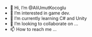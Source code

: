 - 👋 Hi, I’m @AliUmutKocoglu
- 👀 I’m interested in game dev.
- 🌱 I’m currently learning C# and Unity
- 💞️ I’m looking to collaborate on ...
- 📫 How to reach me ...

<!---
AliUmutKocoglu/AliUmutKocoglu is a ✨ special ✨ repository because its `README.md` (this file) appears on your GitHub profile.
You can click the Preview link to take a look at your changes.
--->
